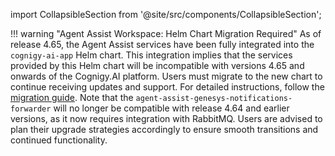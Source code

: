 import CollapsibleSection from '@site/src/components/CollapsibleSection';

!!! warning "Agent Assist Workspace: Helm Chart Migration Required"
    As of release 4.65, the Agent Assist services have been fully integrated into the `cognigy-ai-app` Helm chart. This integration implies that the services provided by this Helm chart will be incompatible with versions 4.65 and onwards of the Cognigy.AI platform. Users must migrate to the new chart to continue receiving updates and support.
    For detailed instructions, follow the [migration guide](https://docs.cognigy.com/ai-copilot/installation/migration/agent-assist-to-cognigy-ai-helm-chart-migration/).
    Note that the `agent-assist-genesys-notifications-forwarder` will no longer be compatible with release 4.64 and earlier versions, as it now requires integration with RabbitMQ. Users are advised to plan their upgrade strategies accordingly to ensure smooth transitions and continued functionality.
